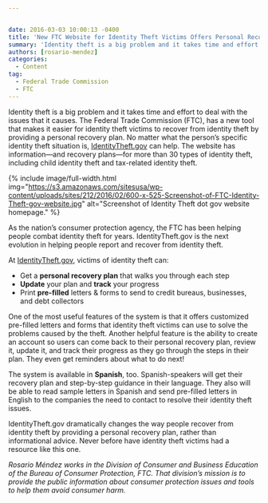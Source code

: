 ```yaml
---


date: 2016-03-03 10:00:13 -0400
title: 'New FTC Website for Identity Theft Victims Offers Personal Recovery Plans'
summary: 'Identity theft is a big problem and it takes time and effort to deal with the issues that it causes. The Federal Trade Commission (FTC), has a new tool that makes it easier for identity theft victims to recover from identity theft by providing a personal recovery plan. No matter what the person’s specific identity'
authors: [rosario-mendez]
categories:
  - Content
tag:
  - Federal Trade Commission
  - FTC
---
```


Identity theft is a big problem and it takes time and effort to deal with the issues that it causes. The Federal Trade Commission (FTC), has a new tool that makes it easier for identity theft victims to recover from identity theft by providing a personal recovery plan. No matter what the person’s  specific identity theft situation is, [IdentityTheft.gov](https://www.identitytheft.gov/) can help. The website has information—and recovery plans—for more than 30 types of identity theft, including child identity theft and tax-related identity theft.


{% include image/full-width.html img="https://s3.amazonaws.com/sitesusa/wp-content/uploads/sites/212/2016/02/600-x-525-Screenshot-of-FTC-Identity-Theft-gov-website.jpg" alt="Screenshot of Identity Theft dot gov website homepage." %}

As the nation’s  consumer protection agency, the FTC has been helping people combat identity theft for years. IdentityTheft.gov is the next evolution in helping people report and recover from identity theft.

At [IdentityTheft.gov](https://identitytheft.gov/), victims of identity theft can:

  * Get a **personal recovery plan** that walks you through each step
  * **Update** your plan and **track** your progress
  * Print **pre-filled** letters & forms to send to credit bureaus, businesses, and debt collectors

One of the most useful features of the system is that it offers customized pre-filled letters and forms that identity theft victims can use to solve the problems caused by the theft. Another helpful feature is the ability to create an account so users can come back to their personal recovery plan, review it, update it, and track their progress as they go through the steps in their plan. They even get reminders about what to do next!

The system is available in **Spanish**, too. Spanish-speakers will get their recovery plan and step-by-step guidance in their language. They also will be able to read sample letters in Spanish and send pre-filled letters in English to the companies the need to contact to resolve their identity theft issues.

IdentityTheft.gov dramatically changes the way people recover from identity theft by providing a personal recovery plan, rather than informational advice. Never before have identity theft victims had a resource like this one.

_Rosario Méndez works in the Division of Consumer and Business Education of the Bureau of Consumer Protection, FTC. That division’s  mission is to provide the public information about consumer protection issues and tools to help them avoid consumer harm._